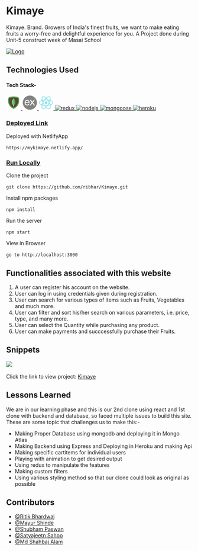 # Kimaye
Kimaye. Brand. Growers of India's finest fruits, we want to make eating fruits a worry-free and delightful experience for you.
A Project done during Unit-5 construct week of Masai School

<a href="https://mykimaye.netlify.app/">![Logo](https://cdn.shopify.com/s/files/1/0449/5225/6667/files/website-logo_400x.png?v=1596288204)</a>
## Technologies Used

#### Tech Stack-

<p float="left">
   <a href="https://www.mongodb.com/" target="_blank" rel="noreferrer"> <img src="https://github.com/ribhar/ribhar/blob/main/giticons/icons8-mongodb.svg" alt="mongodb" width="40" height="40"/> </a> <a href="https://expressjs.com" target="_blank" rel="noreferrer"> <img src="https://github.com/ribhar/ribhar/blob/main/giticons/express.png" alt="express" width="40" height="40"/> </a>
  <a href="https://reactjs.org/" target="_blank" rel="noreferrer"> <img src="https://github.com/ribhar/ribhar/blob/main/giticons/icons8-react-native.svg" alt="react" width="40" height="40"/> </a> <a href="https://redux.js.org/" target="_blank" rel="noreferrer"> <img src="giticons/icons8-redux.svg" alt="redux" width="40" height="40"/> 
  <a href="https://nodejs.org" target="_blank" rel="noreferrer"> <img src="giticons/icons8-node-js.svg" alt="nodejs" width="40" height="40"/> </a>
   <a href="https://mongoosejs.com/" target="_blank" rel="noreferrer"> <img src="giticons/mongoose.png" alt="mongoose" width="60" height="30"/> </a>
  <a href="https://dashboard.heroku.com/" target="_blank" rel="noreferrer"> <img src="giticons/icons8-heroku.svg" alt="heroku" width="40" height="40"/> </a>
</p>
 
 ### <u>Deployed Link</u>


Deployed with NetlifyApp 
```
https://mykimaye.netlify.app/
 ```

### <u>Run Locally</u>

Clone the project

```
git clone https://github.com/ribhar/Kimaye.git
```

Install npm packages

```
npm install
```

Run the server

```
npm start
```

View in Browser

```
go to http://localhost:3000
```

## Functionalities associated with this website

1. A user can register his account on the website.
2. User can log in using credentials given during registration.
3. User can search for various types of items such as Fruits, Vegetables and much more.
4. User can filter and sort his/her search on various parameters, i.e. price, type, and many more.
5. User can select the Quantity while purchasing any product.
6. User can make payments and succcessfully purchase their Fruits.

## Snippets
<p>
    <img src="https://www.financialexpress.com/wp-content/uploads/2016/09/INI-farms-s-website.jpg" >
   </p>
 
 Click the link to view project: 
 <a href="https://mykimaye.netlify.app/">Kimaye</a>
  
## Lessons Learned

We are in our learning phase and this is our 2nd clone using react and 1st clone with backend and database, so faced multiple issues to build this site. These are some topic that challenges us to make this:-
- Making Proper Database using mongodb and deploying it in Mongo Atlas
- Making Backend using Express and Deploying in Heroku and making Api
- Making specific cartitems for individual users
- Playing with animation to get desired output
- Using redux to manipulate the features
- Making custom filters
- Using various styling method so that our clone could look as original as possible

## Contributors

- [@Ritik Bhardwaj](https://github.com/ribhar)
- [@Mayur Shinde](https://github.com/mayur-ms-2310)
- [@Shubham Paswan](https://github.com/spaswan141)
- [@Satyajeetn Sahoo](https://github.com/SatsAjeet)
- [@Md Shahbaj Alam](https://github.com/mdshahbajalam7)
